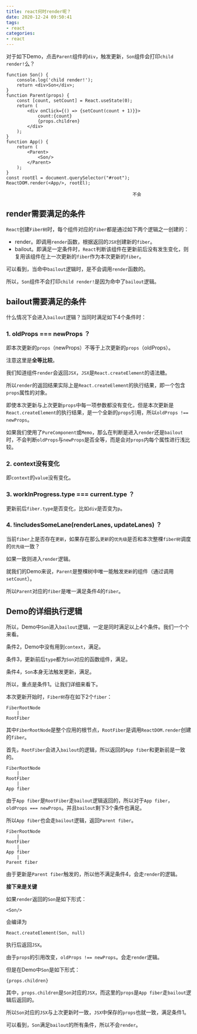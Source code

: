 ```yaml
---
title: react何时render呢？
date: 2020-12-24 09:50:41
tags:
- react
categories:
- react
---
```


对于如下Demo，点击`Parent`组件的`div`，触发更新，`Son`组件会打印`child render!`么？

```tsx
function Son() {  
    console.log('child render!');  
    return <div>Son</div>;
}
function Parent(props) {  
    const [count, setCount] = React.useState(0);  
    return (    
        <div onClick={() => {setCount(count + 1)}}>      
            count:{count}      
            {props.children}    
        </div>  
    );
}
function App() {  
    return (    
        <Parent>      
            <Son/>    
        </Parent>  
    );
}
const rootEl = document.querySelector("#root");
ReactDOM.render(<App/>, rootEl);
```

```
                                                不会    
```

## render需要满足的条件

`React`创建`Fiber树`时，每个组件对应的`fiber`都是通过如下两个逻辑之一创建的：

- render。即调用`render`函数，根据返回的`JSX`创建新的`fiber`。
- bailout。即满足一定条件时，`React`判断该组件在更新前后没有发生变化，则复用该组件在上一次更新的`fiber`作为本次更新的`fiber`。

可以看到，当命中`bailout`逻辑时，是不会调用`render`函数的。

所以，`Son`组件不会打印`child render!`是因为命中了`bailout`逻辑。

## bailout需要满足的条件

什么情况下会进入`bailout`逻辑？当同时满足如下4个条件时：

### 1. oldProps === newProps ？

即本次更新的`props`（newProps）不等于上次更新的`props`（oldProps）。

注意这里是**全等比较**。

我们知道组件`render`会返回`JSX`，`JSX`是`React.createElement`的语法糖。

所以`render`的返回结果实际上是`React.createElement`的执行结果，即一个包含`props`属性的对象。

即使本次更新与上次更新`props`中每一项参数都没有变化，但是本次更新是`React.createElement`的执行结果，是一个全新的`props`引用，所以`oldProps !== newProps`。

如果我们使用了`PureComponent`或`Memo`，那么在判断是进入`render`还是`bailout`时，不会判断`oldProps`与`newProps`是否全等，而是会对`props`内每个属性进行浅比较。

### 2. context没有变化

即`context`的`value`没有变化。

### 3. workInProgress.type === current.type ？

更新前后`fiber.type`是否变化，比如`div`是否变为`p`。

### 4. !includesSomeLane(renderLanes, updateLanes) ？

当前`fiber`上是否存在`更新`，如果存在那么`更新`的`优先级`是否和本次整棵`fiber树`调度的`优先级`一致？

如果一致则进入`render`逻辑。

就我们的Demo来说，`Parent`是整棵树中唯一能触发`更新`的组件（通过调用`setCount`）。

所以`Parent`对应的`fiber`是唯一满足条件4的`fiber`。

## Demo的详细执行逻辑

所以，Demo中`Son`进入`bailout`逻辑，一定是同时满足以上4个条件。我们一个个来看。

条件2，Demo中没有用到`context`，满足。

条件3，更新前后`type`都为`Son`对应的函数组件，满足。

条件4，`Son`本身无法触发更新，满足。

所以，重点是条件1。让我们详细来看下。

本次更新开始时，`Fiber树`存在如下2个`fiber`：

```
FiberRootNode      
	|  
RootFiber      
```

其中`FiberRootNode`是整个应用的根节点，`RootFiber`是调用`ReactDOM.render`创建的`fiber`。

首先，`RootFiber`会进入`bailout`的逻辑，所以返回的`App fiber`和更新前是一致的。

```
FiberRootNode      
	|  
RootFiber           
	| 
App fiber
```

由于`App fiber`是`RootFiber`走`bailout`逻辑返回的，所以对于`App fiber`，`oldProps === newProps`。并且`bailout`剩下3个条件也满足。

所以`App fiber`也会走`bailout`逻辑，返回`Parent fiber`。

```
FiberRootNode      
	|  
RootFiber           
	|   
App fiber      
	| 
Parent fiber
```

由于更新是`Parent fiber`触发的，所以他不满足条件4，会走`render`的逻辑。

**接下来是关键**

如果`render`返回的`Son`是如下形式：

```
<Son/>
```

会编译为

```
React.createElement(Son, null)
```

执行后返回`JSX`。

由于`props`的引用改变，`oldProps !== newProps`。会走`render`逻辑。

但是在Demo中`Son`是如下形式：

```
{props.children}
```

其中，`props.children`是`Son`对应的`JSX`，而这里的`props`是`App fiber`走`bailout`逻辑后返回的。

所以`Son`对应的`JSX`与上次更新时一致，`JSX`中保存的`props`也就一致，满足条件1。

可以看到，`Son`满足`bailout`的所有条件，所以不会`render`。